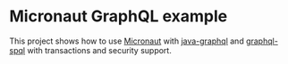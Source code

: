 # Micronaut GraphQL example

This project shows how to use [Micronaut](https://micronaut.io) with [java-graphql](https://github.com/graphql-java/graphql-java) and [graphql-spql](https://github.com/leangen/graphql-spqr) with transactions and security support.

[//]: # (TODOLF article link reference)  